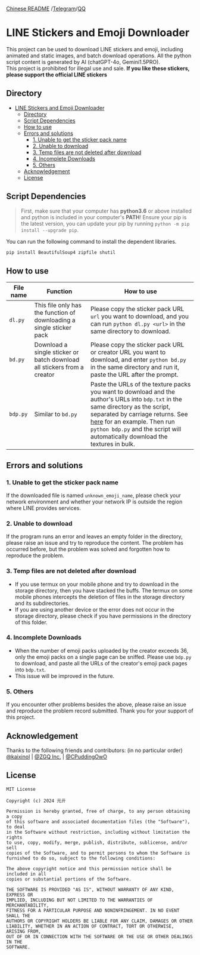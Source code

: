 [Chinese README](../README.md) /[Telegram](https://t.me/Eschericia0)/[QQ](https://qm.qq.com/q/dCn4enLQly)

# LINE Stickers and Emoji Downloader

This project can be used to download LINE stickers and emoji, including animated and static images, and batch download operations. All the python script content is generated by AI (chatGPT-4o, Gemini1.5PRO).  
This project is prohibited for illegal use and sale. **If you like these stickers, please support the official LINE stickers**

## Directory

- [LINE Stickers and Emoji Downloader](#line-stickers-and-emoji-downloader)
  - [Directory](#directory)
  - [Script Dependencies](#script-dependencies)
  - [How to use](#how-to-use)
  - [Errors and solutions](#errors-and-solutions)
    - [1. Unable to get the sticker pack name](#1-unable-to-get-the-sticker-pack-name)
    - [2. Unable to download](#2-unable-to-download)
    - [3. Temp files are not deleted after download](#3-temp-files-are-not-deleted-after-download)
    - [4. Incomplete Downloads](#4-incomplete-downloads)
    - [5. Others](#5-others)
  - [Acknowledgement](#acknowledgement)
  - [License](#license)

## Script Dependencies

> First, make sure that your computer has **python3.6** or above installed and python is included in your computer's **PATH**! Ensure your pip is the latest version, you can update your pip by running `python -m pip install --upgrade pip`.

You can run the following command to install the dependent libraries.
```bash
pip install BeautifulSoup4 zipfile shutil
```

## How to use

| File name | Function                                                                | How to use                                                       |
|-----------|-------------------------------------------------------------------------|------------------------------------------------------------------|
| `dl.py`   | This file only has the function of downloading a single sticker pack    | Please copy the sticker pack URL `url` you want to download, and you can run `python dl.py <url>` in the same directory to download.                                  |
| `bd.py`   | Download a single sticker or batch download all stickers from a creator | Please copy the sticker pack URL or creator URL you want to download, and enter `python bd.py` in the same directory and run it, paste the URL after the prompt. |
| `bdp.py`  | Similar to `bd.py`                                                      | Paste the URLs of the texture packs you want to download and the author's URLs into `bdp.txt` in the same directory as the script, separated by carriage returns. See [here](./docs/bdp.txt) for an example. Then run `python bdp.py` and the script will automatically download the textures in bulk.                                     |

## Errors and solutions

### 1. Unable to get the sticker pack name
If the downloaded file is named `unknown_emoji_name`, please check your network environment and whether your network IP is outside the region where LINE provides services.

### 2. Unable to download
If the program runs an error and leaves an empty folder in the directory, please raise an issue and try to reproduce the content. The problem has occurred before, but the problem was solved and forgotten how to reproduce the problem.

### 3. Temp files are not deleted after download
- If you use termux on your mobile phone and try to download in the storage directory, then you have stacked the buffs. The termux on some mobile phones intercepts the deletion of files in the storage directory and its subdirectories.
- If you are using another device or the error does not occur in the storage directory, please check if you have permissions in the directory of this folder.

### 4. Incomplete Downloads
- When the number of emoji packs uploaded by the creator exceeds 36, only the emoji packs on a single page can be sniffed. Please use `bdp.py` to download, and paste all the URLs of the creator's emoji pack pages into `bdp.txt`.
- This issue will be improved in the future.

### 5. Others
If you encounter other problems besides the above, please raise an issue and reproduce the problem record submitted. Thank you for your support of this project.

## Acknowledgement

Thanks to the following friends and contributors: (in no particular order)  
[@kaixinol](https://github.com/kaixinol) | [@ZGQ Inc.](https://github.com/ZGQ-inc) | [@CPuddingOwO](https://github.com/CPuddingOwO) 

## License

```
MIT License

Copyright (c) 2024 元亓

Permission is hereby granted, free of charge, to any person obtaining a copy
of this software and associated documentation files (the "Software"), to deal
in the Software without restriction, including without limitation the rights
to use, copy, modify, merge, publish, distribute, sublicense, and/or sell
copies of the Software, and to permit persons to whom the Software is
furnished to do so, subject to the following conditions:

The above copyright notice and this permission notice shall be included in all
copies or substantial portions of the Software.

THE SOFTWARE IS PROVIDED "AS IS", WITHOUT WARRANTY OF ANY KIND, EXPRESS OR
IMPLIED, INCLUDING BUT NOT LIMITED TO THE WARRANTIES OF MERCHANTABILITY,
FITNESS FOR A PARTICULAR PURPOSE AND NONINFRINGEMENT. IN NO EVENT SHALL THE
AUTHORS OR COPYRIGHT HOLDERS BE LIABLE FOR ANY CLAIM, DAMAGES OR OTHER
LIABILITY, WHETHER IN AN ACTION OF CONTRACT, TORT OR OTHERWISE, ARISING FROM,
OUT OF OR IN CONNECTION WITH THE SOFTWARE OR THE USE OR OTHER DEALINGS IN THE
SOFTWARE.
```